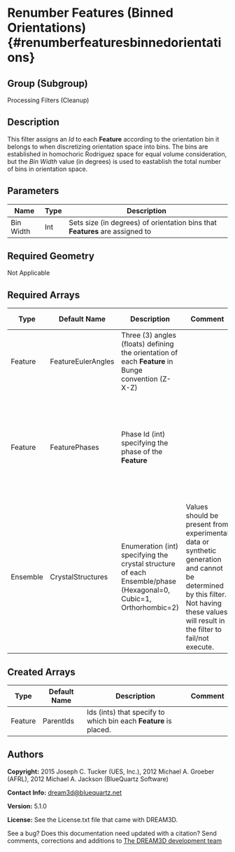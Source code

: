 Renumber Features (Binned Orientations) {#renumberfeaturesbinnedorientations}
======

## Group (Subgroup) ##
Processing Filters (Cleanup)

## Description ##
This filter assigns an *Id* to each **Feature** according to the orientation bin it belongs to when discretizing orientation space into bins.  The bins are established in homochoric Rodriguez space for equal volume consideration, but the *Bin Width* value (in degrees) is used to eastablish the total number of bins in orientation space.  


## Parameters ##
| Name | Type | Description |
|------|------|------|
| Bin Width | Int | Sets size (in degrees) of orientation bins that **Features** are assigned to |

## Required Geometry ##
Not Applicable

## Required Arrays ##
| Type | Default Name | Description | Comment | Filters Known to Create Data |
|------|--------------|-------------|---------|-----|
| Feature | FeatureEulerAngles | Three (3) angles (floats) defining the orientation of each **Feature** in Bunge convention (Z-X-Z) |  | Find Average Orientations (Statistics). |
| Feature | FeaturePhases | Phase Id (int) specifying the phase of the **Feature**| | Find Feature Phases (Generic), Read Feature Info File (IO), Pack Primary Phases (SyntheticBuilding), Insert Precipitate Phases (SyntheticBuilding), Establish Matrix Phase (SyntheticBuilding) |
| Ensemble | CrystalStructures | Enumeration (int) specifying the crystal structure of each Ensemble/phase (Hexagonal=0, Cubic=1, Orthorhombic=2) | Values should be present from experimental data or synthetic generation and cannot be determined by this filter. Not having these values will result in the filter to fail/not execute. | Read H5Ebsd File (IO), Read Ensemble Info File (IO), Initialize Synthetic Volume (SyntheticBuilding) |

## Created Arrays ##

| Type | Default Name | Description | Comment |
|------|--------------|-------------|---------|
| Feature | ParentIds | Ids (ints) that specify to which bin each **Feature** is placed. |  |

## Authors ##

**Copyright:** 2015 Joseph C. Tucker (UES, Inc.), 2012 Michael A. Groeber (AFRL), 2012 Michael A. Jackson (BlueQuartz Software)

**Contact Info:** dream3d@bluequartz.net

**Version:** 5.1.0

**License:**  See the License.txt file that came with DREAM3D.




See a bug? Does this documentation need updated with a citation? Send comments, corrections and additions to [The DREAM3D development team](mailto:dream3d@bluequartz.net?subject=Documentation%20Correction)

